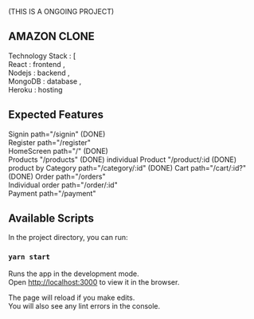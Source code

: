 (THIS IS A ONGOING PROJECT)
## AMAZON CLONE
Technology Stack : [  
    React : frontend ,  
    Nodejs : backend ,  
    MongoDB : database ,  
    Heroku : hosting  


## Expected Features 
Signin  path="/signin"  (DONE)  
Register path="/register"    
HomeScreen  path="/"  (DONE)  
Products "/products"   (DONE)
individual Product "/product/:id  (DONE)
product by Category path="/category/:id"  (DONE)
Cart path="/cart/:id?"  (DONE)
Order path="/orders"   
Individual order path="/order/:id"   
Payment path="/payment"  


## Available Scripts

In the project directory, you can run:

### `yarn start`

Runs the app in the development mode.<br />
Open [http://localhost:3000](http://localhost:3000) to view it in the browser.

The page will reload if you make edits.<br />
You will also see any lint errors in the console.

